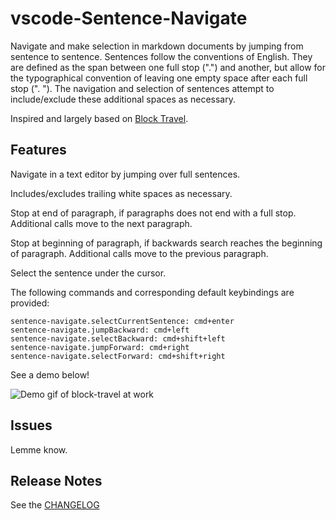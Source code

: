 # vscode-Sentence-Navigate

Navigate and make selection in markdown documents by jumping from sentence to sentence. Sentences follow the conventions of English. They are defined as the span between one full stop (".") and another, but allow for the typographical convention of leaving one empty space after each full stop (". "). The navigation and selection of sentences attempt to include/exclude these additional spaces as necessary.


Inspired and largely based on [Block Travel](https://github.com/sashaweiss/vscode_block_travel). 

## Features

Navigate in a text editor by jumping over full sentences.

Includes/excludes trailing white spaces as necessary.

Stop at end of paragraph, if paragraphs does not end with a full stop. Additional calls move to the next paragraph.

Stop at beginning of paragraph, if backwards search reaches the beginning of paragraph. Additional calls move to the previous paragraph.

Select the sentence under the cursor.

The following commands and corresponding default keybindings are provided:
```
sentence-navigate.selectCurrentSentence: cmd+enter
sentence-navigate.jumpBackward: cmd+left
sentence-navigate.selectBackward: cmd+shift+left
sentence-navigate.jumpForward: cmd+right
sentence-navigate.selectForward: cmd+shift+right
```

See a demo below!

![Demo gif of block-travel at work](./demo.gif)

## Issues

Lemme know.

## Release Notes
See the [CHANGELOG](./CHANGELOG.md)
